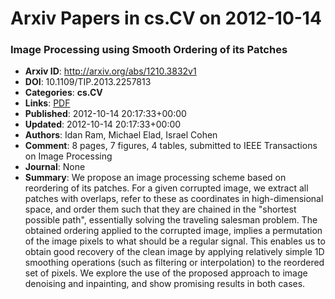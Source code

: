# Arxiv Papers in cs.CV on 2012-10-14
### Image Processing using Smooth Ordering of its Patches
- **Arxiv ID**: http://arxiv.org/abs/1210.3832v1
- **DOI**: 10.1109/TIP.2013.2257813
- **Categories**: **cs.CV**
- **Links**: [PDF](http://arxiv.org/pdf/1210.3832v1)
- **Published**: 2012-10-14 20:17:33+00:00
- **Updated**: 2012-10-14 20:17:33+00:00
- **Authors**: Idan Ram, Michael Elad, Israel Cohen
- **Comment**: 8 pages, 7 figures, 4 tables, submitted to IEEE Transactions on Image
  Processing
- **Journal**: None
- **Summary**: We propose an image processing scheme based on reordering of its patches. For a given corrupted image, we extract all patches with overlaps, refer to these as coordinates in high-dimensional space, and order them such that they are chained in the "shortest possible path", essentially solving the traveling salesman problem. The obtained ordering applied to the corrupted image, implies a permutation of the image pixels to what should be a regular signal. This enables us to obtain good recovery of the clean image by applying relatively simple 1D smoothing operations (such as filtering or interpolation) to the reordered set of pixels. We explore the use of the proposed approach to image denoising and inpainting, and show promising results in both cases.



